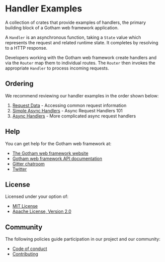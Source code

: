 # Handler Examples

A collection of crates that provide examples of handlers, the primary building 
block of a Gotham web framework application.

A `Handler` is an asynchronous function, taking a `State` value which 
represents the request and related runtime state. It completes by resolving to 
a HTTP response.

Developers working with the Gotham web framework create handlers and via the
`Router` map them to individual routes. The `Router` then invokes the
appropriate `Handler` to process incoming requests.

## Ordering

We recommend reviewing our handler examples in the order shown below:

1. [Request Data](request_data) - Accessing common request information
1. [Simple Async Handlers](simple_async_handlers) - Async Request Handlers 101
1. [Async Handlers](async_handlers) - More complicated async request handlers

## Help

You can get help for the Gotham web framework at:

* [The Gotham web framework website](https://gotham.rs)
* [Gotham web framework API documentation](https://docs.rs/gotham/)
* [Gitter chatroom](https://gitter.im/gotham-rs/gotham)
* [Twitter](https://twitter.com/gotham_rs)

## License

Licensed under your option of:

* [MIT License](../LICENSE-MIT)
* [Apache License, Version 2.0](../LICENSE-APACHE)

## Community

The following policies guide participation in our project and our community:

* [Code of conduct](../../CONDUCT.md)
* [Contributing](../../CONTRIBUTING.md)
